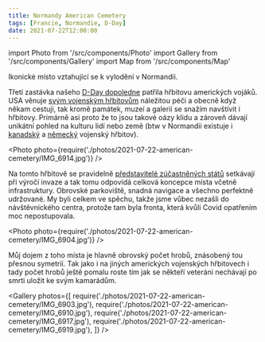 ```yaml
---
title: Normandy American Cemetery
tags: [Francie, Normandie, D-Day]
date: 2021-07-22T12:00:00
---
```


import Photo from '/src/components/Photo'
import Gallery from '/src/components/Gallery'
import Map from '/src/components/Map'

Ikonické místo vztahující se k vylodění v Normandii.

<!-- truncate -->

Třetí zastávka našeho [D-Day dopoledne](/tags/d-day) patřila hřbitovu amerických vojáků. USA věnuje [svým vojenským hřbitovům](https://www.abmc.gov/cemeteries-memorials) náležitou péči a obecně když někam cestuji, tak kromě památek, muzeí a galerií se snažím navštívit i hřbitovy. Primárně asi proto že to jsou takové oázy klidu a zároveň dávají unikátní pohled na kulturu lidí nebo země (btw v Normandii existuje i [kanadský](https://goo.gl/maps/aABQu1ZaSHNaWmha8) a [německý](http://www.lacambe.fr/tourisme/cimetiere-allemand/) vojenský hřbitov).

<Photo photo={require('./photos/2021-07-22-american-cemetery/IMG_6914.jpg')} />

Na tomto hřbitově se pravidelně [představitelé zúčastněných států](https://www.youtube.com/watch?v=DoGYCdk3y_M) setkávají při výročí invaze a tak tomu odpovídá celková koncepce místa včetně infrastruktury. Obrovské parkoviště, snadná navigace a všechno perfektně udržované. My byli celkem ve spěchu, takže jsme vůbec nezašli do návštěvnického centra, protože tam byla fronta, která kvůli Covid opatřením moc nepostupovala.

<Photo photo={require('./photos/2021-07-22-american-cemetery/IMG_6904.jpg')} />

Můj dojem z toho místa je hlavně obrovský počet hrobů, znásobený tou přesnou symetrií. Tak jako i na jiných amerických vojenských hřbitovech i tady počet hrobů ještě pomalu roste tím jak se někteří veteráni nechávají po smrti uložit ke svým kamarádům.

<Gallery photos={[
require('./photos/2021-07-22-american-cemetery/IMG_6903.jpg'),
require('./photos/2021-07-22-american-cemetery/IMG_6910.jpg'),
require('./photos/2021-07-22-american-cemetery/IMG_6917.jpg'),
require('./photos/2021-07-22-american-cemetery/IMG_6919.jpg'),
]} />

<Map src="https://www.google.com/maps/embed?pb=!1m18!1m12!1m3!1d2598.651211740951!2d-0.853570084238535!3d49.35874977933973!2m3!1f0!2f0!3f0!3m2!1i1024!2i768!4f13.1!3m3!1m2!1s0x480ba820276aa5db%3A0x85f59b047f230905!2sNormandy%20American%20Cemetery!5e0!3m2!1sen!2scz!4v1629027418102!5m2!1sen!2scz" />
